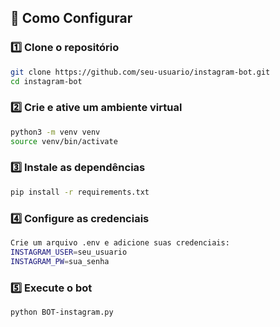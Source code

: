 ## 🚀 Como Configurar  

### 1️⃣ **Clone o repositório**  
```bash
git clone https://github.com/seu-usuario/instagram-bot.git
cd instagram-bot
```
### 2️⃣ Crie e ative um ambiente virtual
```bash
python3 -m venv venv
source venv/bin/activate
```
### 3️⃣ Instale as dependências
```bash
pip install -r requirements.txt
```
### 4️⃣ Configure as credenciais
```bash
Crie um arquivo .env e adicione suas credenciais:
INSTAGRAM_USER=seu_usuario
INSTAGRAM_PW=sua_senha
```
### 5️⃣ Execute o bot
```bash
python BOT-instagram.py
```
